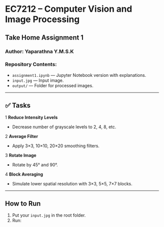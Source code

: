 # EC7212 – Computer Vision and Image Processing
## Take Home Assignment 1

###  Author: Yaparathna Y.M.S.K  
###  Repository Contents:

- `assignment1.ipynb` — Jupyter Notebook version with explanations.
- `input.jpg` — Input image.
- `output/` — Folder for processed images.

---

## ✅ Tasks

1 **Reduce Intensity Levels**  
- Decrease number of grayscale levels to 2, 4, 8, etc.

2 **Average Filter**  
- Apply 3×3, 10×10, 20×20 smoothing filters.

3 **Rotate Image**  
- Rotate by 45° and 90°.

4 **Block Averaging**  
- Simulate lower spatial resolution with 3×3, 5×5, 7×7 blocks.

---

##  How to Run

1. Put your `input.jpg` in the root folder.  
2. Run:
